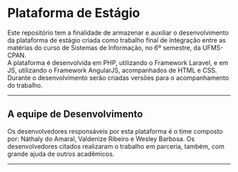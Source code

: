 # **Plataforma de Estágio**
Este repositório tem a finalidade de armazenar e auxiliar o desenvolvimento da plataforma de estágio criada como trabalho final de integração entre as matérias do curso de Sistemas de Informação, no 6º semestre, da UFMS-CPAN.<br/>
A plataforma é desenvolvida em PHP, utilizando o Framework Laravel, e em JS, utilizando o Framework AngularJS, acompanhados de HTML e CSS. Durante o desenvolvimento serão criadas versões para o acompanhamento do trabalho.

----
## A equipe de Desenvolvimento
Os desenvolvedores responsáveis por esta plataforma é o time composto por: Náthaly do Amaral, Valdenize Ribeiro e Wesley Barbosa. Os desenvolvedores citados realizaram o trabalho em parceria, também, com grande ajuda de outros acadêmicos. 

---
